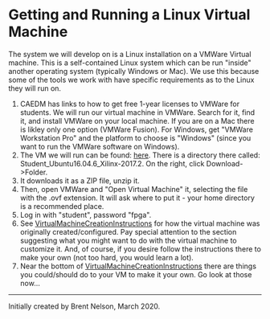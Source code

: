 # Getting and Running a Linux Virtual Machine

The system we will develop on is a Linux installation on a VMWare Virtual machine.  This is a self-contained Linux system which can be run "inside" another operating system (typically Windows or Mac).   We use this because some of the tools we work with have specific requirements as to the Linux they will run on. 

1. CAEDM has links to how to get free 1-year licenses to VMWare for students.  We will run our virtual machine in VMWare.  Search for it, find it, and install VMWare on your local machine.  If you are on a Mac there is likley only one option (VMWare Fusion).  For Windows, get "VMWare Workstation Pro" and the platform to choose is "Windows" (since you want to run the VMWare software on Windows).
1. The VM we will run can be found: [here](https://byu.box.com/s/5sx0v7fgsjenyzryd4cvf2sdgrgpog8c).  There is a directory there called: Student_Ubuntu16.04.6_Xilinx-2017.2.  On the right, click Download->Folder.
1. It downloads it as a ZIP file, unzip it.
1. Then, open VMWare and "Open Virtual Machine" it, selecting the file with the .ovf extension.  It will ask where to put it - your home directory is a recommended place.
1. Log in with "student", password "fpga".
1. See [VirtualMachineCreationInstructions](VirtualMachineCreationInstructions) for how the virtual machine was originally created/configured.  Pay special attention to the section suggesting what you might want to do with the virtual machine to customize it.  And, of course, if you desire follow the instructions there to make your own (not too hard, you would learn a lot).
1. Near the bottom of [VirtualMachineCreationInstructions](VirtualMachineCreationInstructions) there are things you could/should do to your VM to make it your own.  Go look at those now... 

----------------------------------
Initially created by Brent Nelson, March 2020.